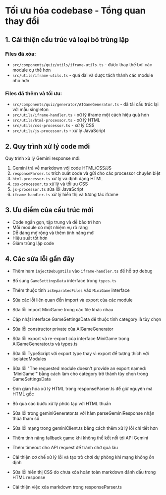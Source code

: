 
# Tối ưu hóa codebase - Tổng quan thay đổi

## 1. Cải thiện cấu trúc và loại bỏ trùng lặp

### Files đã xóa:
- `src/components/quiz/utils/iframe-utils.ts` - được thay thế bởi các module cụ thể hơn
- `src/utils/iframe-utils.ts` - quá dài và được tách thành các module nhỏ hơn

### Files đã thêm và tối ưu:
- `src/components/quiz/generator/AIGameGenerator.ts` - đã tái cấu trúc lại với mẫu singleton
- `src/utils/iframe-handler.ts` - xử lý iframe một cách hiệu quả hơn
- `src/utils/html-processor.ts` - xử lý HTML
- `src/utils/css-processor.ts` - xử lý CSS
- `src/utils/js-processor.ts` - xử lý JavaScript

## 2. Quy trình xử lý code mới

Quy trình xử lý Gemini response mới:
1. Gemini trả về markdown với code HTML/CSS/JS
2. `responseParser.ts` trích xuất code và gửi cho các processor chuyên biệt
3. `html-processor.ts` xử lý và định dạng HTML
4. `css-processor.ts` xử lý và tối ưu CSS
5. `js-processor.ts` sửa lỗi JavaScript
6. `iframe-handler.ts` xử lý hiển thị và tương tác iframe

## 3. Ưu điểm của cấu trúc mới

- Code ngắn gọn, tập trung và dễ bảo trì hơn
- Mỗi module có một nhiệm vụ rõ ràng
- Dễ dàng mở rộng và thêm tính năng mới
- Hiệu suất tốt hơn
- Giảm trùng lặp code

## 4. Các sửa lỗi gần đây

- Thêm hàm `injectDebugUtils` vào `iframe-handler.ts` để hỗ trợ debug
- Bổ sung `GameSettingsData` interface trong `types.ts` 
- Thêm thuộc tính `isSeparatedFiles` vào `MiniGame` interface
- Sửa các lỗi liên quan đến import và export của các module
- Sửa lỗi import MiniGame trong các file khác nhau
- Cập nhật interface GameSettingsData để thuộc tính category là tùy chọn
- Sửa lỗi constructor private của AIGameGenerator
- Sửa lỗi export và re-export của interface MiniGame trong AIGameGenerator.ts và types.ts
- Sửa lỗi TypeScript với export type thay vì export để tương thích với isolatedModules
- Sửa lỗi "The requested module doesn't provide an export named: 'MiniGame'" bằng cách làm cho category trở thành tùy chọn trong GameSettingsData

- Đơn giản hóa xử lý HTML trong responseParser.ts để giữ nguyên mã HTML gốc
- Bỏ qua các bước xử lý phức tạp với HTML thuần
- Sửa lỗi trong geminiGenerator.ts với hàm parseGeminiResponse nhận thừa tham số
- Sửa lỗi mạng trong geminiClient.ts bằng cách thêm xử lý lỗi chi tiết hơn
- Thêm tính năng fallback game khi không thể kết nối tới API Gemini
- Thêm timeout cho API request để tránh chờ quá lâu
- Cải thiện cơ chế xử lý lỗi và tạo trò chơi dự phòng khi mạng không ổn định

- Sửa lỗi hiển thị CSS do chưa xóa hoàn toàn markdown đánh dấu trong HTML response
- Cải thiện việc xóa markdown trong responseParser.ts
